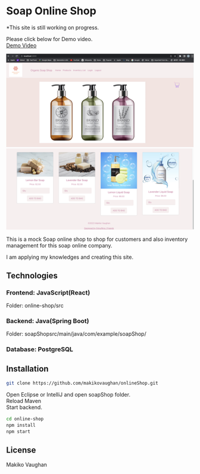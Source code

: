 # Soap Online Shop

\*This site is still working on progress.

Please click below for Demo video. <br/>
[Demo Video](ScreenImage/Demo2.mov)

![Screen1](ScreenImage/Screen1.png)
![Screen2](ScreenImage/Screen2.png)

This is a mock Soap online shop to shop for customers and also inventory management for this soap online company.

I am applying my knowledges and creating this site.

## Technologies

### Frontend: JavaScript(React)

Folder: online-shop/src<br/>

### Backend: Java(Spring Boot)

Folder: soapShopsrc/main/java/com/example/soapShop/ <br/>

### Database: PostgreSQL <br/>

## Installation

```bash
git clone https://github.com/makikovaughan/onlineShop.git
```

Open Eclipse or IntelliJ and open soapShop folder.
<br/>
Reload Maven <br/>
Start backend.

```bash
cd online-shop
npm install
npm start
```

## License

Makiko Vaughan
